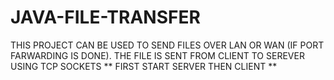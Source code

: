 # JAVA-FILE-TRANSFER
THIS PROJECT CAN BE USED TO SEND FILES OVER LAN OR WAN (IF PORT FARWARDING IS DONE).
THE FILE IS SENT FROM CLIENT TO SEREVER USING TCP SOCKETS                                                                                      ** FIRST START SERVER THEN CLIENT **
